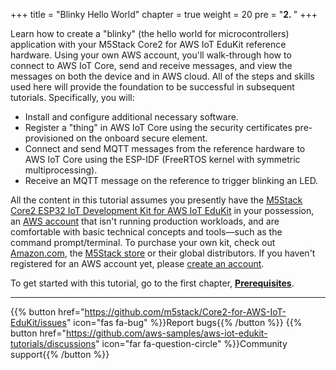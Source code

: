 +++
title = "Blinky Hello World"
chapter = true
weight = 20
pre = "<b>2. </b>"
+++

Learn how to create a "blinky" (the hello world for microcontrollers) application with your M5Stack Core2 for AWS IoT EduKit reference hardware. Using your own AWS account, you'll walk-through how to connect to AWS IoT Core, send and receive messages, and view the messages on both the device and in AWS cloud. All of the steps and skills used here will provide the foundation to be successful in subsequent tutorials. Specifically, you will:
- Install and configure additional necessary software.
- Register a "thing" in AWS IoT Core using the security certificates pre-provisioned on the onboard secure element.
- Connect and send MQTT messages from the reference hardware to AWS IoT Core using the ESP-IDF (FreeRTOS kernel with symmetric multiprocessing).
- Receive an MQTT message on the reference to trigger blinking an LED. 
 
All the content in this tutorial assumes you presently have the [M5Stack Core2 ESP32 IoT Development Kit for AWS IoT EduKit](https://www.amazon.com/dp/B08VGRZYJR/) in your possession, an [AWS account](https://console.aws.amazon.com/console/home) that isn't running production workloads, and are comfortable with basic technical concepts and tools—such as the command prompt/terminal. To purchase your own kit, check out [Amazon.com](https://www.amazon.com/dp/B08VGRZYJR/), the [M5Stack store](https://m5stack.com/products/m5stack-core2-esp32-iot-development-kit-for-aws-iot-edukit) or their global distributors. If you haven't registered for an AWS account yet, please [create an account](https://portal.aws.amazon.com/billing/signup).


To get started with this tutorial, go to the first chapter, [**Prerequisites**](/en_uk/blinky-hello-world/prerequisites.html).

---
{{% button href="https://github.com/m5stack/Core2-for-AWS-IoT-EduKit/issues" icon="fas fa-bug" %}}Report bugs{{% /button %}} {{% button href="https://github.com/aws-samples/aws-iot-edukit-tutorials/discussions" icon="far fa-question-circle" %}}Community support{{% /button %}}